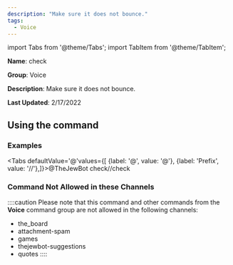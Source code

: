 ```yaml
---
description: "Make sure it does not bounce."
tags:
  - Voice
---
```

import Tabs from '@theme/Tabs';
import TabItem from '@theme/TabItem';

**Name**: check

**Group**: Voice

**Description**: Make sure it does not bounce.

**Last Updated**: 2/17/2022

## Using the command

### Examples
<Tabs defaultValue='@'values={[ {label: '@', value: '@'}, {label: 'Prefix', value: '//'},]}><TabItem value='@'>@TheJewBot check</TabItem><TabItem value='//'>//check</TabItem></Tabs>

### Command Not Allowed in these Channels
::::caution Please note that this command and other commands from the **Voice** command group are not allowed in the following channels:
- the_board
- attachment-spam
- games
- thejewbot-suggestions
- quotes
::::
